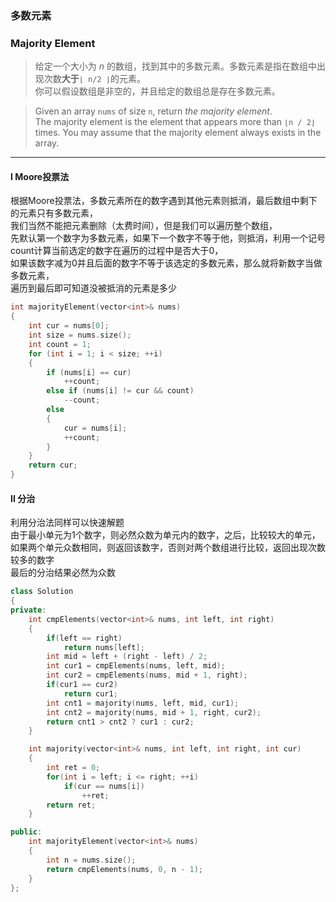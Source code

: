 ### 多数元素
### Majority Element

> 给定一个大小为 *n* 的数组，找到其中的多数元素。多数元素是指在数组中出现次数**大于**`⌊ n/2 ⌋`的元素。  
> 你可以假设数组是非空的，并且给定的数组总是存在多数元素。  

> Given an array `nums` of size `n`, return *the majority element*.  
> The majority element is the element that appears more than `⌊n / 2⌋` times. You may assume that the majority element always exists in the array.  

----------

#### I Moore投票法

根据Moore投票法，多数元素所在的数字遇到其他元素则抵消，最后数组中剩下的元素只有多数元素，  
我们当然不能把元素删除（太费时间），但是我们可以遍历整个数组，  
先默认第一个数字为多数元素，如果下一个数字不等于他，则抵消，利用一个记号count计算当前选定的数字在遍历的过程中是否大于0，  
如果该数字减为0并且后面的数字不等于该选定的多数元素，那么就将新数字当做多数元素，  
遍历到最后即可知道没被抵消的元素是多少  

```cpp
int majorityElement(vector<int>& nums)
{
    int cur = nums[0];
    int size = nums.size();
    int count = 1;
    for (int i = 1; i < size; ++i)
    {
        if (nums[i] == cur)
            ++count;
        else if (nums[i] != cur && count)
            --count;
        else
        {
            cur = nums[i];
            ++count;
        }
    }
    return cur;
}
```

#### II 分治

利用分治法同样可以快速解题  
由于最小单元为1个数字，则必然众数为单元内的数字，之后，比较较大的单元，如果两个单元众数相同，则返回该数字，否则对两个数组进行比较，返回出现次数较多的数字  
最后的分治结果必然为众数  

```cpp
class Solution 
{
private:
    int cmpElements(vector<int>& nums, int left, int right)
    {
        if(left == right)
            return nums[left];
        int mid = left + (right - left) / 2;
        int cur1 = cmpElements(nums, left, mid);
        int cur2 = cmpElements(nums, mid + 1, right);
        if(cur1 == cur2)
            return cur1;
        int cnt1 = majority(nums, left, mid, cur1);
        int cnt2 = majority(nums, mid + 1, right, cur2);
        return cnt1 > cnt2 ? cur1 : cur2;
    }

    int majority(vector<int>& nums, int left, int right, int cur)
    {
        int ret = 0;
        for(int i = left; i <= right; ++i)
            if(cur == nums[i])
                ++ret;
        return ret;
    }

public:
    int majorityElement(vector<int>& nums) 
    {
        int n = nums.size();
        return cmpElements(nums, 0, n - 1);
    }
};
```
